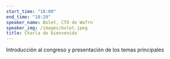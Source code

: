 ```yaml
---
start_time: "18:00"
end_time: "18:20"
speaker_name: Bolet, CTO de Wafrn
speaker_img: /images/bolet.jpeg
title: Charla de bienvenida
---
```

Introducción al congreso y presentación de los temas principales